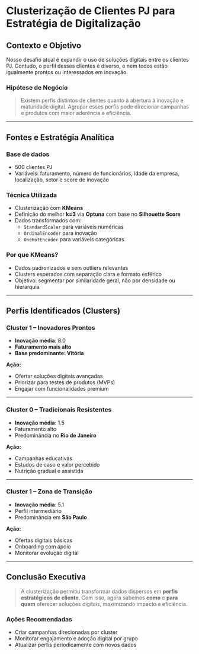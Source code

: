 # Clusterização de Clientes PJ para Estratégia de Digitalização

## Contexto e Objetivo

Nosso desafio atual é expandir o uso de soluções digitais entre os clientes PJ. Contudo, o perfil desses clientes é diverso, e nem todos estão igualmente prontos ou interessados em inovação.

### Hipótese de Negócio
> Existem perfis distintos de clientes quanto à abertura à inovação e maturidade digital. Agrupar esses perfis pode direcionar campanhas e produtos com maior aderência e eficiência.

---

## Fontes e Estratégia Analítica

### Base de dados
- 500 clientes PJ
- Variáveis: faturamento, número de funcionários, idade da empresa, localização, setor e score de inovação

### Técnica Utilizada
- Clusterização com **KMeans**
- Definição do melhor **k=3** via **Optuna** com base no **Silhouette Score**
- Dados transformados com:
  - `StandardScaler` para variáveis numéricas
  - `OrdinalEncoder` para inovação
  - `OneHotEncoder` para variáveis categóricas

### Por que KMeans?
- Dados padronizados e sem outliers relevantes
- Clusters esperados com separação clara e formato esférico
- Objetivo: segmentar por similaridade geral, não por densidade ou hierarquia

---

## Perfis Identificados (Clusters)

### Cluster 1 – Inovadores Prontos
- **Inovação média**: 8.0
- **Faturamento mais alto**
- **Base predominante: Vitória**

**Ação:**
- Ofertar soluções digitais avançadas
- Priorizar para testes de produtos (MVPs)
- Engajar com funcionalidades premium

---

### Cluster 0 – Tradicionais Resistentes
- **Inovação média**: 1.5
- Faturamento alto
- Predominância no **Rio de Janeiro**

**Ação:**
- Campanhas educativas
- Estudos de caso e valor percebido
- Nutrição gradual e assistida

---

### Cluster 1 – Zona de Transição
- **Inovação média**: 5.1
- Perfil intermediário
- Predominância em **São Paulo**

**Ação:**
- Ofertas digitais básicas
- Onboarding com apoio
- Monitorar evolução digital

---

## Conclusão Executiva

> A clusterização permitiu transformar dados dispersos em **perfis estratégicos de cliente**. Com isso, agora sabemos **como** e **para quem** oferecer soluções digitais, maximizando impacto e eficiência.

### Ações Recomendadas
- Criar campanhas direcionadas por cluster
- Monitorar engajamento e adoção digital por grupo
- Atualizar perfis periodicamente com novos dados

